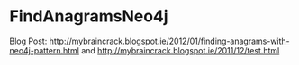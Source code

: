 FindAnagramsNeo4j
=================

Blog Post: http://mybraincrack.blogspot.ie/2012/01/finding-anagrams-with-neo4j-pattern.html
and
http://mybraincrack.blogspot.ie/2011/12/test.html
